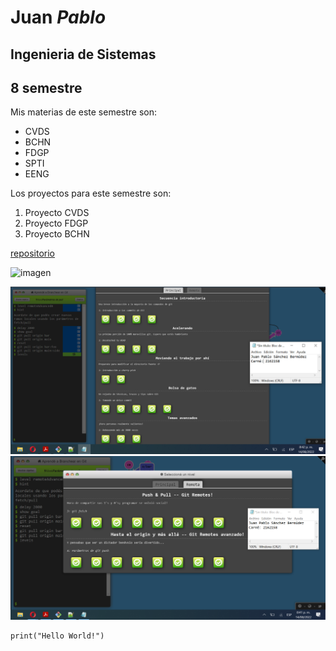 # **Juan** *Pablo*
## Ingenieria de Sistemas
## 8 semestre

Mis materias de este semestre son:
* CVDS
* BCHN
* FDGP
* SPTI
* EENG

Los proyectos para este semestre son:
1. Proyecto CVDS
2. Proyecto FDGP
3. Proyecto BCHN

[repositorio](https://github.com/JuanPablo70/CVDS-2022-2)

![imagen](https://www.aauniv.com/s/blog/wp-content/uploads/2021/12/que-hace-un-ingeniero-de-sistemas-1280x720.jpg)

![PrincipalJP](./PrincipalJP.png)
![RemotaJP](./RemotaJP.png)

```
print("Hello World!")
```